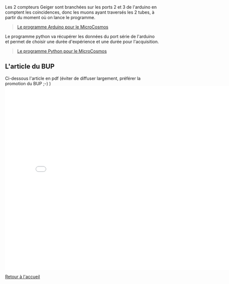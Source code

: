 Les 2 compteurs Geiger sont branchées sur les ports 2 et 3 de l'arduino en comptent les coincidences, donc les muons ayant traversés les 2 tubes,  à partir du moment où on lance le programme.
> [Le programme Arduino pour le MicroCosmos](/microcosmos/MicroCosmosDetectionCosmiques.ino)

Le programme python va récupérer les données du port série de l'arduino et permet de choisir une durée d'expérience et une durée pour l'acquisition.
> [Le programme Python pour le MicroCosmos](microcosmos/MicroCosmosDonnees_Cosmiques_graph.py)

## L'article du BUP
Ci-dessous l'article en pdf (éviter de diffuser largement, préférer la promotion du BUP ;-) )
<embed src="./MicroCosmos-article1.pdf" width="800px" height="600px" />


[Retour à l'accueil](/index.md)
